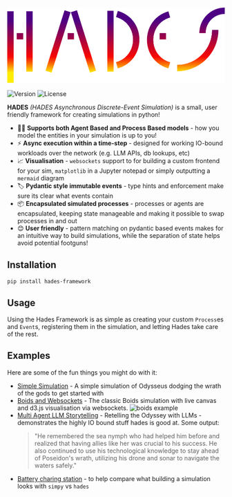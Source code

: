 <p align="center">

![Hades](./img/hades.png)

![Version](https://img.shields.io/badge/version-1.0.0-blue)
![License](https://img.shields.io/badge/License-MIT-blue.svg)

**HADES** _(HADES Asynchronous Discrete-Event Simulation)_ is a small, user friendly framework for creating simulations in python!

</p>

* 🎲🤖 **Supports both Agent Based and Process Based models** - how you model the entities in your simulation is up to you!
* ⚡ **Async execution within a time-step** - designed for working IO-bound workloads over the network (e.g. LLM APIs, db lookups, etc)
* 📈 **Visualisation** - `websockets` support to for building a custom frontend for your sim, `matplotlib` in a Jupyter notepad or simply outputting a `mermaid` diagram
* 🏷️ **Pydantic style immutable events** - type hints and enforcement make sure its clear what events contain
* 📦 **Encapsulated simulated processes** - processes or agents are encapsulated, keeping state manageable and making it possible to swap processes in and out
* 😊 **User friendly** - pattern matching on pydantic based events makes for an intuitive way to build simulations, while the separation of state helps avoid potential footguns!

## Installation
```shell
pip install hades-framework
```

## Usage
Using the Hades Framework is as simple as creating your custom `Process`es and `Event`s, registering them in the simulation, and letting Hades take care of the rest.

## Examples

Here are some of the fun things you might do with it:

* [Simple Simulation](./examples/simple-simulation.md) - A simple simulation of Odysseus dodging the wrath of the gods to get started with
* [Boids and Websockets](./examples/boids) - The classic Boids simulation with live canvas and d3.js visualisation via websockets.
    ![boids example](./img/boids.gif)
* [Multi Agent LLM Storytelling](./examples/multi-agent-llm-storytelling.md) -  Retelling the Odyssey with LLMs - demonstrates the highly IO bound stuff hades is good at. Some output:
    >   "He remembered the sea nymph who had helped him before and realized that having allies like her was crucial to his success. 
        He also continued to use his technological knowledge to stay ahead of Poseidon's wrath, utilizing his drone and sonar to navigate the waters safely."
* [Battery charing station](./examples/battery-charging-station) - to help compare what building a simulation looks with `simpy` vs `hades`


